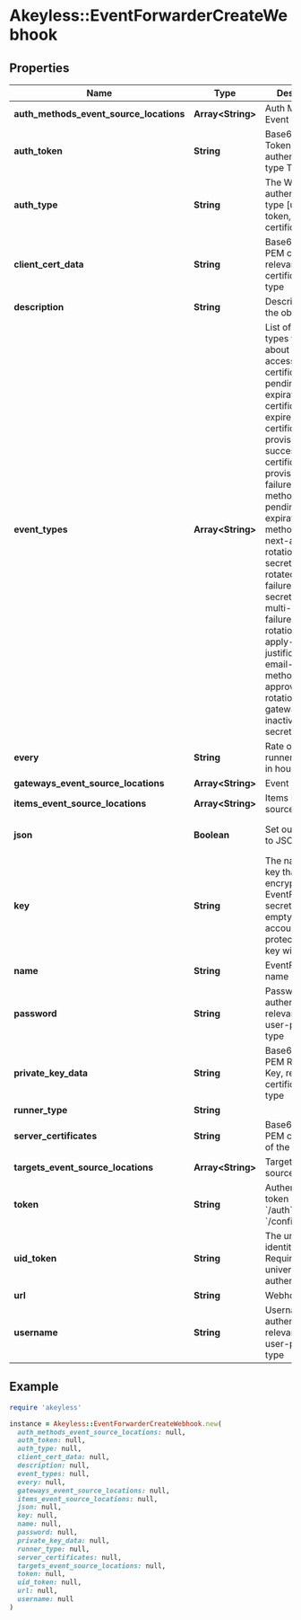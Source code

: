 # Akeyless::EventForwarderCreateWebhook

## Properties

| Name | Type | Description | Notes |
| ---- | ---- | ----------- | ----- |
| **auth_methods_event_source_locations** | **Array&lt;String&gt;** | Auth Method Event sources | [optional] |
| **auth_token** | **String** | Base64 encoded Token string for authentication type Token | [optional] |
| **auth_type** | **String** | The Webhook authentication type [user-pass, token, certificate] | [optional][default to &#39;user-pass&#39;] |
| **client_cert_data** | **String** | Base64 encoded PEM certificate, relevant for certificate auth-type | [optional] |
| **description** | **String** | Description of the object | [optional] |
| **event_types** | **Array&lt;String&gt;** | List of event types to notify about [request-access, certificate-pending-expiration, certificate-expired, certificate-provisioning-success, certificate-provisioning-failure, auth-method-pending-expiration, auth-method-expired, next-automatic-rotation, rotated-secret-success, rotated-secret-failure, dynamic-secret-failure, multi-auth-failure, uid-rotation-failure, apply-justification, email-auth-method-approved, usage, rotation-usage, gateway-inactive, static-secret-updated] | [optional] |
| **every** | **String** | Rate of periodic runner repetition in hours | [optional] |
| **gateways_event_source_locations** | **Array&lt;String&gt;** | Event sources |  |
| **items_event_source_locations** | **Array&lt;String&gt;** | Items Event sources | [optional] |
| **json** | **Boolean** | Set output format to JSON | [optional][default to false] |
| **key** | **String** | The name of a key that used to encrypt the EventForwarder secret value (if empty, the account default protectionKey key will be used) | [optional] |
| **name** | **String** | EventForwarder name |  |
| **password** | **String** | Password for authentication relevant for user-pass auth-type | [optional] |
| **private_key_data** | **String** | Base64 encoded PEM RSA Private Key, relevant for certificate auth-type | [optional] |
| **runner_type** | **String** |  |  |
| **server_certificates** | **String** | Base64 encoded PEM certificate of the Webhook | [optional] |
| **targets_event_source_locations** | **Array&lt;String&gt;** | Targets Event sources | [optional] |
| **token** | **String** | Authentication token (see &#x60;/auth&#x60; and &#x60;/configure&#x60;) | [optional] |
| **uid_token** | **String** | The universal identity token, Required only for universal_identity authentication | [optional] |
| **url** | **String** | Webhook URL | [optional] |
| **username** | **String** | Username for authentication relevant for user-pass auth-type | [optional] |

## Example

```ruby
require 'akeyless'

instance = Akeyless::EventForwarderCreateWebhook.new(
  auth_methods_event_source_locations: null,
  auth_token: null,
  auth_type: null,
  client_cert_data: null,
  description: null,
  event_types: null,
  every: null,
  gateways_event_source_locations: null,
  items_event_source_locations: null,
  json: null,
  key: null,
  name: null,
  password: null,
  private_key_data: null,
  runner_type: null,
  server_certificates: null,
  targets_event_source_locations: null,
  token: null,
  uid_token: null,
  url: null,
  username: null
)
```

